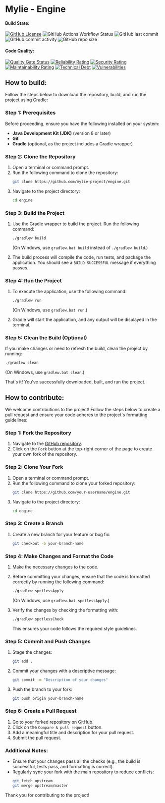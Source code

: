 # Mylie - Engine
#### Build State:

[![GitHub License](https://img.shields.io/github/license/mylie-project/engine?lable=license)](./LICENSE.md)
![GitHub Actions Workflow Status](https://img.shields.io/github/actions/workflow/status/mylie-project/engine/build_test.yml)
![GitHub last commit](https://img.shields.io/github/last-commit/mylie-project/engine)
![GitHub commit activity](https://img.shields.io/github/commit-activity/w/mylie-project/engine)
![GitHub repo size](https://img.shields.io/github/repo-size/mylie-project/engine)

#### Code Quality:

[![Quality Gate Status](https://sonarcloud.io/api/project_badges/measure?project=mylie-project_engine&metric=alert_status)](https://sonarcloud.io/summary/new_code?id=mylie-project_engine)
[![Reliability Rating](https://sonarcloud.io/api/project_badges/measure?project=mylie-project_engine&metric=reliability_rating)](https://sonarcloud.io/summary/new_code?id=mylie-project_engine)
[![Security Rating](https://sonarcloud.io/api/project_badges/measure?project=mylie-project_engine&metric=security_rating)](https://sonarcloud.io/summary/new_code?id=mylie-project_engine)
[![Maintainability Rating](https://sonarcloud.io/api/project_badges/measure?project=mylie-project_engine&metric=sqale_rating)](https://sonarcloud.io/summary/new_code?id=mylie-project_engine)
[![Technical Debt](https://sonarcloud.io/api/project_badges/measure?project=mylie-project_engine&metric=sqale_index)](https://sonarcloud.io/summary/new_code?id=mylie-project_engine)
[![Vulnerabilities](https://sonarcloud.io/api/project_badges/measure?project=mylie-project_engine&metric=vulnerabilities)](https://sonarcloud.io/summary/new_code?id=mylie-project_engine)

## How to build:

Follow the steps below to download the repository, build, and run the project using Gradle:

### Step 1: Prerequisites

Before proceeding, ensure you have the following installed on your system:

- **Java Development Kit (JDK)** (version 8 or later)
- **Git**
- **Gradle** (optional, as the project includes a Gradle wrapper)

### Step 2: Clone the Repository

1. Open a terminal or command prompt.
2. Run the following command to clone the repository:
   ```bash
   git clone https://github.com/mylie-project/engine.git
   ```
3. Navigate to the project directory:
   ```bash
   cd engine
   ```

### Step 3: Build the Project

1. Use the Gradle wrapper to build the project. Run the following command:
   ```bash
   ./gradlew build
   ```
   (On Windows, use `gradlew.bat build` instead of `./gradlew build`.)

2. The build process will compile the code, run tests, and package the application. You should see a `BUILD SUCCESSFUL`
   message if everything passes.

### Step 4: Run the Project

1. To execute the application, use the following command:
   ```bash
   ./gradlew run
   ```
   (On Windows, use `gradlew.bat run`.)

2. Gradle will start the application, and any output will be displayed in the terminal.

### Step 5: Clean the Build (Optional)

If you make changes or need to refresh the build, clean the project by running:

```bash
./gradlew clean
```

(On Windows, use `gradlew.bat clean`.)

That's it! You've successfully downloaded, built, and run the project.

## How to contribute:

We welcome contributions to the project! Follow the steps below to create a pull request and ensure your code adheres to
the project's formatting guidelines:

### Step 1: Fork the Repository

1. Navigate to the [GitHub repository](https://github.com/mylie-project/engine.git).
2. Click on the `Fork` button at the top-right corner of the page to create your own fork of the repository.

### Step 2: Clone Your Fork

1. Open a terminal or command prompt.
2. Run the following command to clone your forked repository:
   ```bash
   git clone https://github.com/your-username/engine.git
   ```
3. Navigate to the project directory:
   ```bash
   cd engine
   ```

### Step 3: Create a Branch

1. Create a new branch for your feature or bug fix:
   ```bash
   git checkout -b your-branch-name
   ```

### Step 4: Make Changes and Format the Code

1. Make the necessary changes to the code.
2. Before committing your changes, ensure that the code is formatted correctly by running the following command:
   ```bash
   ./gradlew spotlessApply
   ```
   (On Windows, use `gradlew.bat spotlessApply`.)

3. Verify the changes by checking the formatting with:
   ```bash
   ./gradlew spotlessCheck
   ```
   This ensures your code follows the required style guidelines.

### Step 5: Commit and Push Changes

1. Stage the changes:
   ```bash
   git add .
   ```
2. Commit your changes with a descriptive message:
   ```bash
   git commit -m "Description of your changes"
   ```
3. Push the branch to your fork:
   ```bash
   git push origin your-branch-name
   ```

### Step 6: Create a Pull Request

1. Go to your forked repository on GitHub.
2. Click on the `Compare & pull request` button.
3. Add a meaningful title and description for your pull request.
4. Submit the pull request.

### Additional Notes:

- Ensure that your changes pass all the checks (e.g., the build is successful, tests pass, and formatting is correct).
- Regularly sync your fork with the main repository to reduce conflicts:
  ```bash
  git fetch upstream
  git merge upstream/master
  ```

Thank you for contributing to the project!